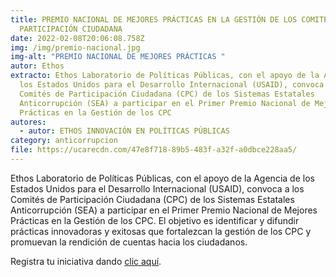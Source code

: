 ```yaml
---
title: PREMIO NACIONAL DE MEJORES PRÁCTICAS EN LA GESTIÓN DE LOS COMITÉS DE
  PARTICIPACIÓN CIUDADANA
date: 2022-02-08T20:06:08.758Z
img: /img/premio-nacional.jpg
img-alt: "PREMIO NACIONAL DE MEJORES PRÁCTICAS "
autor: Ethos
extracto: Ethos Laboratorio de Políticas Públicas, con el apoyo de la Agencia de
  los Estados Unidos para el Desarrollo Internacional (USAID), convoca a los
  Comités de Participación Ciudadana (CPC) de los Sistemas Estatales
  Anticorrupción (SEA) a participar en el Primer Premio Nacional de Mejores
  Prácticas en la Gestión de los CPC
autores:
  - autor: ETHOS INNOVACIÓN EN POLÍTICAS PÚBLICAS
category: anticorrupcion
file: https://ucarecdn.com/47e8f718-89b5-483f-a32f-a0dbce228aa5/
---
```

<!--StartFragment-->

Ethos Laboratorio de Políticas Públicas, con el apoyo de la Agencia de los Estados Unidos para el Desarrollo Internacional (USAID), convoca a los Comités de Participación Ciudadana (CPC) de los Sistemas Estatales Anticorrupción (SEA) a participar en el Primer Premio Nacional de Mejores Prácticas en la Gestión de los CPC. El objetivo es identificar y difundir prácticas innovadoras y exitosas que fortalezcan la gestión de los CPC y promuevan la rendición de cuentas hacia los ciudadanos. 

Registra tu iniciativa dando [clic aquí](https://docs.google.com/forms/d/e/1FAIpQLSfA-xOy4-pnMftuJu997haByI_5CicAbl2tYI48RhEAz62SFg/viewform).

<!--EndFragment-->